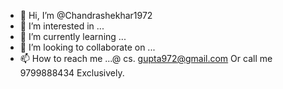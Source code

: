 - 👋 Hi, I’m @Chandrashekhar1972
- 👀 I’m interested in ...
- 🌱 I’m currently learning ...
- 💞️ I’m looking to collaborate on ...
- 📫 How to reach me ...@ cs. gupta972@gmail.com Or call me 9799888434
Exclusively. 
<!---
Chandrashekhar1972/Chandrashekhar1972 is a ✨ special ✨ repository because its `README.md` (this file) appears on your GitHub profile.
You can click the Preview link to take a look at your changes.
--->
